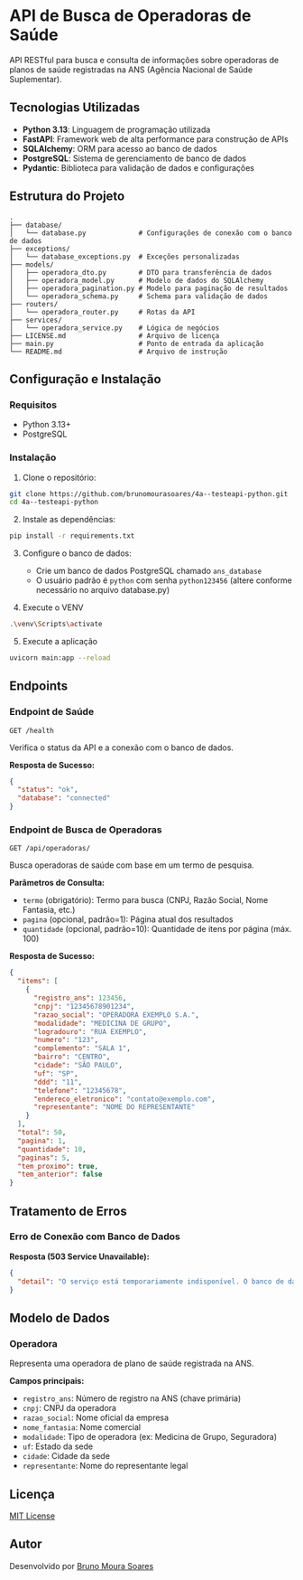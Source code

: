 # API de Busca de Operadoras de Saúde

API RESTful para busca e consulta de informações sobre operadoras de planos de saúde registradas na ANS (Agência Nacional de Saúde Suplementar).

## Tecnologias Utilizadas

- **Python 3.13**: Linguagem de programação utilizada
- **FastAPI**: Framework web de alta performance para construção de APIs
- **SQLAlchemy**: ORM para acesso ao banco de dados
- **PostgreSQL**: Sistema de gerenciamento de banco de dados
- **Pydantic**: Biblioteca para validação de dados e configurações

## Estrutura do Projeto

```
.
├── database/
│   └── database.py             # Configurações de conexão com o banco de dados
├── exceptions/
│   └── database_exceptions.py  # Exceções personalizadas
├── models/
│   ├── operadora_dto.py        # DTO para transferência de dados
│   ├── operadora_model.py      # Modelo de dados do SQLAlchemy
│   ├── operadora_pagination.py # Modelo para paginação de resultados
│   └── operadora_schema.py     # Schema para validação de dados
├── routers/
│   └── operadora_router.py     # Rotas da API
├── services/
│   └── operadora_service.py    # Lógica de negócios
├── LICENSE.md                  # Arquivo de licença
├── main.py                     # Ponto de entrada da aplicação
└── README.md                   # Arquivo de instrução
```

## Configuração e Instalação

### Requisitos

- Python 3.13+
- PostgreSQL 

### Instalação

1. Clone o repositório:
```bash
git clone https://github.com/brunomourasoares/4a--testeapi-python.git
cd 4a--testeapi-python
```

2. Instale as dependências:
```bash
pip install -r requirements.txt
```

3. Configure o banco de dados:
   - Crie um banco de dados PostgreSQL chamado `ans_database`
   - O usuário padrão é `python` com senha `python123456` (altere conforme necessário no arquivo database.py)

4. Execute o VENV
```bash
.\venv\Scripts\activate
```

5. Execute a aplicação
```bash
uvicorn main:app --reload
```

## Endpoints

### Endpoint de Saúde

```
GET /health
```

Verifica o status da API e a conexão com o banco de dados.

**Resposta de Sucesso:**
```json
{
  "status": "ok",
  "database": "connected"
}
```

### Endpoint de Busca de Operadoras

```
GET /api/operadoras/
```

Busca operadoras de saúde com base em um termo de pesquisa.

**Parâmetros de Consulta:**
- `termo` (obrigatório): Termo para busca (CNPJ, Razão Social, Nome Fantasia, etc.)
- `pagina` (opcional, padrão=1): Página atual dos resultados
- `quantidade` (opcional, padrão=10): Quantidade de itens por página (máx. 100)

**Resposta de Sucesso:**
```json
{
  "items": [
    {
      "registro_ans": 123456,
      "cnpj": "12345678901234",
      "razao_social": "OPERADORA EXEMPLO S.A.",
      "modalidade": "MEDICINA DE GRUPO",
      "logradouro": "RUA EXEMPLO",
      "numero": "123",
      "complemento": "SALA 1",
      "bairro": "CENTRO",
      "cidade": "SÃO PAULO",
      "uf": "SP",
      "ddd": "11",
      "telefone": "12345678",
      "endereco_eletronico": "contato@exemplo.com",
      "representante": "NOME DO REPRESENTANTE"
    }
  ],
  "total": 50,
  "pagina": 1,
  "quantidade": 10,
  "paginas": 5,
  "tem_proximo": true,
  "tem_anterior": false
}
```

## Tratamento de Erros

### Erro de Conexão com Banco de Dados

**Resposta (503 Service Unavailable):**
```json
{
  "detail": "O serviço está temporariamente indisponível. O banco de dados está offline."
}
```

## Modelo de Dados

### Operadora

Representa uma operadora de plano de saúde registrada na ANS.

**Campos principais:**
- `registro_ans`: Número de registro na ANS (chave primária)
- `cnpj`: CNPJ da operadora
- `razao_social`: Nome oficial da empresa
- `nome_fantasia`: Nome comercial
- `modalidade`: Tipo de operadora (ex: Medicina de Grupo, Seguradora)
- `uf`: Estado da sede
- `cidade`: Cidade da sede
- `representante`: Nome do representante legal

## Licença
[MIT License](./License.md)

## Autor
Desenvolvido por [Bruno Moura Soares](https://www.linkedin.com/in/brunomsoares/)